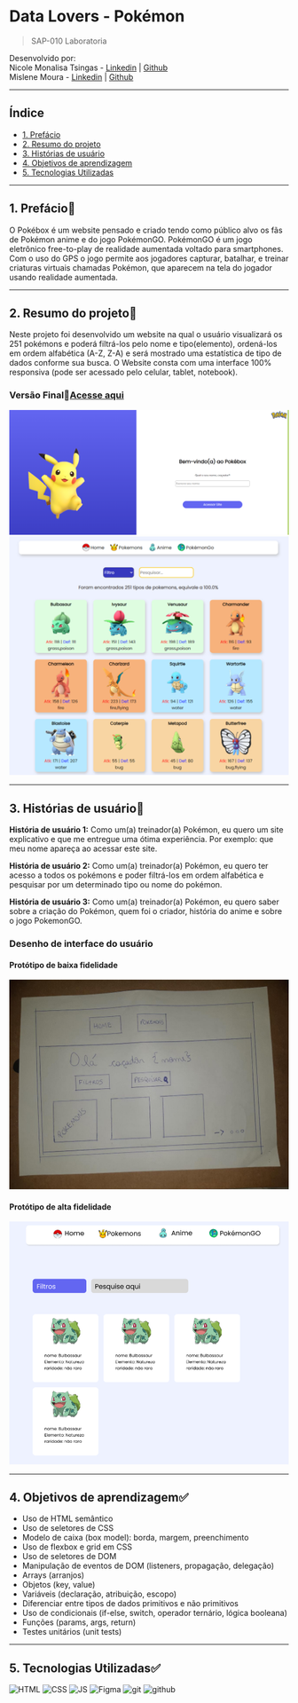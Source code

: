 # Data Lovers - Pokémon

>SAP-010 Laboratoria

Desenvolvido por:
  <br>
  Nicole Monalisa Tsingas - [Linkedin](https://www.linkedin.com/in/nicole-tsingas-2079b218b/) |
   [Github](https://github.com/nicoletsingas)
  <br>
  Mislene Moura - [Linkedin](https://www.linkedin.com/in/mislene-silva-moura-1211531b4//) |
   [Github](https://github.com/MisleneSM)
   
***

## Índice

* [1. Prefácio](#1-prefácio)
* [2. Resumo do projeto](#2-resumo-do-projeto)
* [3. Histórias de usuário](#3-histórias-de-usuário)
* [4. Objetivos de aprendizagem](#4-objetivos-de-aprendizagem)
* [5. Tecnologias Utilizadas](#5-tecnologias-utilizadas)

***

## 1. Prefácio🤩

O Pokébox é um website pensado e criado tendo como público alvo os fãs de Pokémon anime e do jogo PokémonGO. 
PokémonGO é um jogo eletrônico free-to-play de realidade aumentada voltado para smartphones. Com o uso do GPS o jogo permite aos jogadores capturar, batalhar, e treinar criaturas virtuais chamadas Pokémon, que aparecem na tela do jogador usando realidade aumentada.

***

## 2. Resumo do projeto📝

Neste projeto foi desenvolvido um website na qual o usuário visualizará os 251 pokémons e poderá filtrá-los pelo nome e tipo(elemento), ordená-los em ordem alfabética (A-Z, Z-A) e será mostrado uma estatística de tipo de dados conforme sua busca. O Website consta com uma interface 100% responsiva (pode ser acessado pelo celular, tablet, notebook).

### Versão Final📎[Acesse aqui](https://nicoletsingas.github.io/SAP010-data-lovers/)
![versao-final](./src/assets/versao-final.png)
![versao-final2](./src/assets/versao-final-2.png)

***

## 3. Histórias de usuário📝

 <strong>História de usuário 1:</strong> Como um(a) treinador(a) Pokémon, eu quero um site explicativo e que me entregue uma ótima experiência. Por exemplo: que meu nome apareça ao acessar este site. <br>

<strong>História de usuário 2:</strong> Como um(a) treinador(a) Pokémon, eu quero ter acesso a todos os pokémons e poder filtrá-los em ordem alfabética e pesquisar por um determinado tipo ou nome do pokémon. <br>

<strong>História de usuário 3:</strong> Como um(a) treinador(a) Pokémon, eu quero saber sobre a criação do Pokémon, quem foi o criador, história do anime e sobre o jogo PokemonGO. <br>

### Desenho de interface do usuário

#### Protótipo de baixa fidelidade
![prototipo-alta-fidelidade-01](./src/assets/prototipo-baixa-fidelidade.jpeg)

#### Protótipo de alta fidelidade
![prototipo-alta-fidelidade-01](./src/assets/prototipo-alta-fidelidade-01.png)

***

## 4. Objetivos de aprendizagem✅

<ul>
  <li>Uso de HTML semântico</li> 
  <li>Uso de seletores de CSS</li> 
  <li>Modelo de caixa (box model): borda, margem, preenchimento</li>  
  <li>Uso de flexbox e grid em CSS</li> 
  <li>Uso de seletores de DOM</li> 
  <li>Manipulação de eventos de DOM (listeners, propagação, delegação)</li> 
  <li>Arrays (arranjos)</li> 
  <li>Objetos (key, value)</li> 
  <li>Variáveis (declaração, atribuição, escopo)</li> 
  <li>Diferenciar entre tipos de dados primitivos e não primitivos</li> 
  <li>Uso de condicionais (if-else, switch, operador ternário, lógica booleana)</li> 
  <li>Funções (params, args, return)</li> 
  <li>Testes unitários (unit tests)</li> 
</ul>

***

## 5. Tecnologias Utilizadas✅ 

  <img alt="HTML" height="50"  src="https://cdn2.iconfinder.com/data/icons/designer-skills/128/code-programming-html-markup-develop-layout-language-512.png"> <img alt="CSS" height="50" src="https://cdn2.iconfinder.com/data/icons/designer-skills/128/code-programming-css-style-develop-layout-language-512.png"> <img alt="JS" height="50" src="https://cdn2.iconfinder.com/data/icons/designer-skills/128/code-programming-javascript-software-develop-command-language-256.png"> <img alt="Figma" height="45" src="https://cdn4.iconfinder.com/data/icons/logos-brands-in-colors/3000/figma-logo-256.png" /> <img alt="git" height="40"  src="https://cdn3.iconfinder.com/data/icons/social-media-2169/24/social_media_social_media_logo_git-256.png" /> <img alt="github" height="45"  src="https://cdn1.iconfinder.com/data/icons/unicons-line-vol-3/24/github-256.png" />

  
